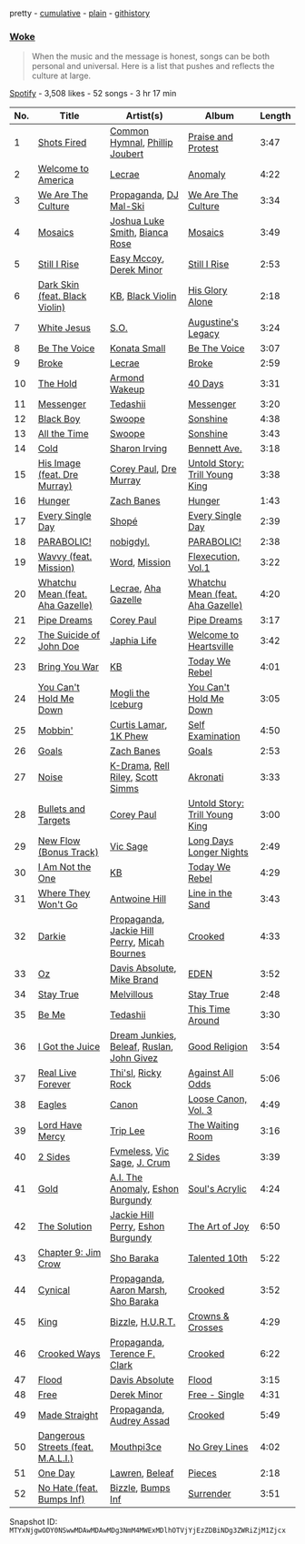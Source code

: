 pretty - [cumulative](/playlists/cumulative/37i9dQZF1DWVBevLcUtH0o.md) - [plain](/playlists/plain/37i9dQZF1DWVBevLcUtH0o) - [githistory](https://github.githistory.xyz/mackorone/spotify-playlist-archive/blob/main/playlists/plain/37i9dQZF1DWVBevLcUtH0o)

### [Woke](https://open.spotify.com/playlist/37i9dQZF1DWVBevLcUtH0o)

> When the music and the message is honest, songs can be both personal and universal\.   Here is a list that pushes and reflects the culture at large.

[Spotify](https://open.spotify.com/user/spotify) - 3,508 likes - 52 songs - 3 hr 17 min

| No. | Title | Artist(s) | Album | Length |
|---|---|---|---|---|
| 1 | [Shots Fired](https://open.spotify.com/track/4LuZ1udBrza9sB2k1ngSKO) | [Common Hymnal](https://open.spotify.com/artist/1q6xQXmuTccwh7gBR7ToUN), [Phillip Joubert](https://open.spotify.com/artist/10Nt11FgrmhaSSoiol0JSW) | [Praise and Protest](https://open.spotify.com/album/5wU3uNmNLd7crGbr8yM175) | 3:47 |
| 2 | [Welcome to America](https://open.spotify.com/track/3YAUHKKgknXXpPKvczjNdf) | [Lecrae](https://open.spotify.com/artist/1CFCsEqKrCyvAFKOATQHiW) | [Anomaly](https://open.spotify.com/album/1FmEXQXOH6QEDbbJN2OCC9) | 4:22 |
| 3 | [We Are The Culture](https://open.spotify.com/track/0VCuE9mdmEZqnpKugQgFcs) | [Propaganda](https://open.spotify.com/artist/7wGizTRCLYwsLnTuCBbJ6t), [DJ Mal\-Ski](https://open.spotify.com/artist/0k4zCHqnp7ICf5IUBvhViS) | [We Are The Culture](https://open.spotify.com/album/2h3CNW0i03oB9rDly9NVP2) | 3:34 |
| 4 | [Mosaics](https://open.spotify.com/track/4trScQCJ6McnyPct3sLbuJ) | [Joshua Luke Smith](https://open.spotify.com/artist/29wlT5isBRIOp8YZYVAZ0A), [Bianca Rose](https://open.spotify.com/artist/3L06eylvgeEkGmkNyi4uPo) | [Mosaics](https://open.spotify.com/album/3uFvUk5iRfRXSEJ7dVEVjK) | 3:49 |
| 5 | [Still I Rise](https://open.spotify.com/track/6WSavfCnyu9SXbXniwtUA4) | [Easy Mccoy](https://open.spotify.com/artist/0V4YVmGQb4essIbj8VMGPS), [Derek Minor](https://open.spotify.com/artist/3fn8lZLy7Q61AXCWWPYC4B) | [Still I Rise](https://open.spotify.com/album/41K0FEe1SDWF5hiGLl6Duy) | 2:53 |
| 6 | [Dark Skin \(feat\. Black Violin\)](https://open.spotify.com/track/7jB8SaTcggKVHRffLcLs9W) | [KB](https://open.spotify.com/artist/77IKXFvO7SpWrq8hflrUXc), [Black Violin](https://open.spotify.com/artist/4zeHJ3kiJyjYXlIOcG4MA7) | [His Glory Alone](https://open.spotify.com/album/6MnWWXrO1wvrzmGZ7iG1Sj) | 2:18 |
| 7 | [White Jesus](https://open.spotify.com/track/3gXLxItxg25UHVfVvRKeqt) | [S.O.](https://open.spotify.com/artist/6nELoJ6eMXfYHX5xocKf33) | [Augustine's Legacy](https://open.spotify.com/album/5Fr8CO5IgNqD8LajlS4Y9f) | 3:24 |
| 8 | [Be The Voice](https://open.spotify.com/track/087xQ6piKEdmyA5u0B7SPH) | [Konata Small](https://open.spotify.com/artist/46ZKkiF5p7EUjBL0JknTxQ) | [Be The Voice](https://open.spotify.com/album/53sIiLuvKFYvE7rkJwGqy3) | 3:07 |
| 9 | [Broke](https://open.spotify.com/track/0PksYRJt7yJRQOWRnNjYqr) | [Lecrae](https://open.spotify.com/artist/1CFCsEqKrCyvAFKOATQHiW) | [Broke](https://open.spotify.com/album/6YBqD9Ryy1vWTB4JDQmuMM) | 2:59 |
| 10 | [The Hold](https://open.spotify.com/track/3ysatBDUlwvMQP5pXGKxEC) | [Armond Wakeup](https://open.spotify.com/artist/5e8WZ20kXHGdDe6iNlogGx) | [40 Days](https://open.spotify.com/album/2pUaUBTx4AfURNqth8wtax) | 3:31 |
| 11 | [Messenger](https://open.spotify.com/track/2afTNGJTvmD5o1xmHjZuV0) | [Tedashii](https://open.spotify.com/artist/4c6lhwoOrmgNWvl0GxHlW1) | [Messenger](https://open.spotify.com/album/6Fv3wkRGclwurAJPjEnMla) | 3:20 |
| 12 | [Black Boy](https://open.spotify.com/track/1nWKhkB9ZfhZnRvM4rBQ1l) | [Swoope](https://open.spotify.com/artist/78ZdtwvDD5zTElro6EGkcU) | [Sonshine](https://open.spotify.com/album/5ac7A7sUQdSR1ZnuznpBN7) | 4:38 |
| 13 | [All the Time](https://open.spotify.com/track/0vHhhXkGGV2zF1NsN2EfIr) | [Swoope](https://open.spotify.com/artist/78ZdtwvDD5zTElro6EGkcU) | [Sonshine](https://open.spotify.com/album/5ac7A7sUQdSR1ZnuznpBN7) | 3:43 |
| 14 | [Cold](https://open.spotify.com/track/2zBozF1qMYNhBlFGCj7qEl) | [Sharon Irving](https://open.spotify.com/artist/2pvdIgrTL1DsTSg1ipptEt) | [Bennett Ave.](https://open.spotify.com/album/1z74oHpg1NdxUo8TkQKEVd) | 3:18 |
| 15 | [His Image \(feat\. Dre Murray\)](https://open.spotify.com/track/3mS7hT6FEfWlcdik5xcJ0v) | [Corey Paul](https://open.spotify.com/artist/25ksFneQI7WRWIerxd8eg0), [Dre Murray](https://open.spotify.com/artist/5Q45hW4q5wKLjtnJlSgeq0) | [Untold Story: Trill Young King](https://open.spotify.com/album/1iAutTArJ3ZqpLZUI87HqA) | 3:38 |
| 16 | [Hunger](https://open.spotify.com/track/5MlbdlPKfETNXPE5pMR6d9) | [Zach Banes](https://open.spotify.com/artist/4LEv5Ekvqewmlr0sXdwCxr) | [Hunger](https://open.spotify.com/album/5elnxyn8Cwm2AieJhjeaNx) | 1:43 |
| 17 | [Every Single Day](https://open.spotify.com/track/0YanAug6GPUaAEQ2CGeqJG) | [Shopé](https://open.spotify.com/artist/539ZsoCQY3Y24f38ZuIBgp) | [Every Single Day](https://open.spotify.com/album/6z53jJdsAqnnjAynw3NMSd) | 2:39 |
| 18 | [PARABOLIC!](https://open.spotify.com/track/3pm0lUOKsphN8A3VLZivuS) | [nobigdyl.](https://open.spotify.com/artist/2d8NsBa8O4C6bgQatFP5V4) | [PARABOLIC!](https://open.spotify.com/album/0N4cV7R9R0fXq4ZQBEit4B) | 2:38 |
| 19 | [Wavvy \(feat\. Mission\)](https://open.spotify.com/track/0SRNtwBjIJ3OhGM9MJJczM) | [Word](https://open.spotify.com/artist/5xXXqMSZedzCPXyA0tdyp0), [Mission](https://open.spotify.com/artist/02gxa3HE5O0zBKRjeDh6Ba) | [Flexecution, Vol.1](https://open.spotify.com/album/7znvMKrBdqNO7xPLQOobbp) | 3:22 |
| 20 | [Whatchu Mean \(feat\. Aha Gazelle\)](https://open.spotify.com/track/6MlfXf2V1thdEsqGwOssOk) | [Lecrae](https://open.spotify.com/artist/1CFCsEqKrCyvAFKOATQHiW), [Aha Gazelle](https://open.spotify.com/artist/7suLW93RkuQKWb4WTI5F14) | [Whatchu Mean \(feat\. Aha Gazelle\)](https://open.spotify.com/album/72bgQFx9n8foSsNB2wtCMT) | 4:20 |
| 21 | [Pipe Dreams](https://open.spotify.com/track/3M1k06D4fyXXfcaYQmrQLW) | [Corey Paul](https://open.spotify.com/artist/25ksFneQI7WRWIerxd8eg0) | [Pipe Dreams](https://open.spotify.com/album/1KrOSfFCqCX0Tgs1fOcamC) | 3:17 |
| 22 | [The Suicide of John Doe](https://open.spotify.com/track/1wb2YTLUwFrmtfEuLOOS1r) | [Japhia Life](https://open.spotify.com/artist/0pGmLUvpjAFvYVb6V24z8Z) | [Welcome to Heartsville](https://open.spotify.com/album/67LyiieNFuIHg4Bk52gexn) | 3:42 |
| 23 | [Bring You War](https://open.spotify.com/track/1yI95KemGrAqb3WK1g74f5) | [KB](https://open.spotify.com/artist/77IKXFvO7SpWrq8hflrUXc) | [Today We Rebel](https://open.spotify.com/album/4F78fdhOqb861NcldgbPTH) | 4:01 |
| 24 | [You Can't Hold Me Down](https://open.spotify.com/track/2sYGOGehQqfTmof3kWfriB) | [Mogli the Iceburg](https://open.spotify.com/artist/1SZikSUx9fZ2cUFjrmM6Sy) | [You Can't Hold Me Down](https://open.spotify.com/album/3vZx5E3QAVPstK81pWYFwy) | 3:05 |
| 25 | [Mobbin'](https://open.spotify.com/track/5yJKNrPs1onEfm4QYVpVy0) | [Curtis Lamar](https://open.spotify.com/artist/68vCp0t9PzSmRW0tOImxI4), [1K Phew](https://open.spotify.com/artist/6CQGrt3AJ2gx5oMSR0mwbl) | [Self Examination](https://open.spotify.com/album/2TvxRYMAFPeQahcIwE22Mn) | 4:50 |
| 26 | [Goals](https://open.spotify.com/track/32UKCfhHvwFpJH8iq6szEK) | [Zach Banes](https://open.spotify.com/artist/4LEv5Ekvqewmlr0sXdwCxr) | [Goals](https://open.spotify.com/album/3YxZzA1IbzzuJjQPXCvfnP) | 2:53 |
| 27 | [Noise](https://open.spotify.com/track/1uSIRUj3M7D7O7sy92VZck) | [K\-Drama](https://open.spotify.com/artist/1PXBwNCd6LaX8iJTDwdC30), [Rell Riley](https://open.spotify.com/artist/6CXAyENjlRmprsyJErECnT), [Scott Simms](https://open.spotify.com/artist/2xIQknUE5yEfzJwWtFsT3e) | [Akronati](https://open.spotify.com/album/5Cr3t6GdDtN6oLrtI90yz7) | 3:33 |
| 28 | [Bullets and Targets](https://open.spotify.com/track/0UIjWPUs5TXDWAPAYMAWKZ) | [Corey Paul](https://open.spotify.com/artist/25ksFneQI7WRWIerxd8eg0) | [Untold Story: Trill Young King](https://open.spotify.com/album/1iAutTArJ3ZqpLZUI87HqA) | 3:00 |
| 29 | [New Flow \(Bonus Track\)](https://open.spotify.com/track/055mDxLJSHPNcra8NKYby5) | [Vic Sage](https://open.spotify.com/artist/1Vb5xFUr9KlF32On6L2WPQ) | [Long Days Longer Nights](https://open.spotify.com/album/1K0aGF5vwjqlWGwcLE7W8M) | 2:49 |
| 30 | [I Am Not the One](https://open.spotify.com/track/5PRBy8y79B3xM2Kx3tJbmb) | [KB](https://open.spotify.com/artist/77IKXFvO7SpWrq8hflrUXc) | [Today We Rebel](https://open.spotify.com/album/4F78fdhOqb861NcldgbPTH) | 4:29 |
| 31 | [Where They Won't Go](https://open.spotify.com/track/2iEXJSyFABQbbkfOuajAem) | [Antwoine Hill](https://open.spotify.com/artist/4PRV9kKsAtyGXUdIsXNvvk) | [Line in the Sand](https://open.spotify.com/album/1DnJWkx4her5JMn7vMt7Mh) | 3:43 |
| 32 | [Darkie](https://open.spotify.com/track/4xbmnXp0E5dUVdTy8MTXgN) | [Propaganda](https://open.spotify.com/artist/7wGizTRCLYwsLnTuCBbJ6t), [Jackie Hill Perry](https://open.spotify.com/artist/0Lf9qKpKwy6fJtfM7UWLV0), [Micah Bournes](https://open.spotify.com/artist/0x7xqL4Noaw3mYcOgOCq03) | [Crooked](https://open.spotify.com/album/0DzwXN6eBlVAU3qCslDgv4) | 4:33 |
| 33 | [Oz](https://open.spotify.com/track/1ckL9nONVA2JL9f12WrnYy) | [Davis Absolute](https://open.spotify.com/artist/3ky8U0naf7LBnhlA1VC5IW), [Mike Brand](https://open.spotify.com/artist/0YQ3EIrK3vWZHEpg57EFVZ) | [EDEN](https://open.spotify.com/album/10fkeKt7eeR2m2TKaNVSjF) | 3:52 |
| 34 | [Stay True](https://open.spotify.com/track/4wn7GmTwrC4mHrmMNyTm6O) | [Melvillous](https://open.spotify.com/artist/0rP1JrlHuwm3oS32Hpli8J) | [Stay True](https://open.spotify.com/album/2M5xQAbyUlm4c7wP1kcUhP) | 2:48 |
| 35 | [Be Me](https://open.spotify.com/track/3TDvKI2Jt5nccrjO5D3vGO) | [Tedashii](https://open.spotify.com/artist/4c6lhwoOrmgNWvl0GxHlW1) | [This Time Around](https://open.spotify.com/album/1HM6fFTgPaxFxMdokn95HH) | 3:30 |
| 36 | [I Got the Juice](https://open.spotify.com/track/2PnQt6X3MbWj2ioRgjFYH4) | [Dream Junkies](https://open.spotify.com/artist/4kdiOW48WHjXhcurtEoTHU), [Beleaf](https://open.spotify.com/artist/7N204QRVuZ3LCoVkKRPf1T), [Ruslan](https://open.spotify.com/artist/2GEXrCflKZ5S5ZHBM4LNcV), [John Givez](https://open.spotify.com/artist/2RhGXxsDpB0eB122Ce3WYB) | [Good Religion](https://open.spotify.com/album/736eXA6VlJZwirLsvOt8Wi) | 3:54 |
| 37 | [Real Live Forever](https://open.spotify.com/track/2WIqaP1lHdbZVOvF9xjaS9) | [Thi'sl](https://open.spotify.com/artist/1Q45nhioxaxZTDjR0iaMWp), [Ricky Rock](https://open.spotify.com/artist/00lyeELVpQUvo5F1XAs4zO) | [Against All Odds](https://open.spotify.com/album/2WVzFW26x6ko1lTrPof1Nu) | 5:06 |
| 38 | [Eagles](https://open.spotify.com/track/1VAosut57lKIu4WPBvIorV) | [Canon](https://open.spotify.com/artist/1dIjbaW9JTTQQ7ufrQnGsq) | [Loose Canon, Vol\. 3](https://open.spotify.com/album/6M9TeCyxRBSWyl5Am0HgEF) | 4:49 |
| 39 | [Lord Have Mercy](https://open.spotify.com/track/0ir83kaEpPbmytxlvVGaMA) | [Trip Lee](https://open.spotify.com/artist/12H1Dmi64fAmmARrsyVFzy) | [The Waiting Room](https://open.spotify.com/album/1LcvdArFKzZW4SwnIUOVWf) | 3:16 |
| 40 | [2 Sides](https://open.spotify.com/track/3nGG5G5AOI1LfPLLxB0nmM) | [Fvmeless](https://open.spotify.com/artist/1Q8q70XJY7QlQetikr5Ca8), [Vic Sage](https://open.spotify.com/artist/1Vb5xFUr9KlF32On6L2WPQ), [J\. Crum](https://open.spotify.com/artist/6ZvBaBl5ozrLIBxBAKpGDt) | [2 Sides](https://open.spotify.com/album/5beNgxO73AjyLREPawT7yj) | 3:39 |
| 41 | [Gold](https://open.spotify.com/track/3wiw6GBuZrz9NK8V33Uecz) | [A.I\. The Anomaly](https://open.spotify.com/artist/3PoVfuLf8nvX4HLntiLTUa), [Eshon Burgundy](https://open.spotify.com/artist/25VsRrXJg8wvvMSSVwmp8E) | [Soul's Acrylic](https://open.spotify.com/album/5S1GbXsBQnHi4rsIXbh8CL) | 4:24 |
| 42 | [The Solution](https://open.spotify.com/track/4m2H8u1tXCqgrJFCIPL67U) | [Jackie Hill Perry](https://open.spotify.com/artist/0Lf9qKpKwy6fJtfM7UWLV0), [Eshon Burgundy](https://open.spotify.com/artist/25VsRrXJg8wvvMSSVwmp8E) | [The Art of Joy](https://open.spotify.com/album/5onYnoS1ziFOeS97mNukM9) | 6:50 |
| 43 | [Chapter 9: Jim Crow](https://open.spotify.com/track/1svcGl2eFoC5QPvl6TMAwf) | [Sho Baraka](https://open.spotify.com/artist/3dpswct31rsudWf8ZASWZe) | [Talented 10th](https://open.spotify.com/album/5q7DPccOYhZGsXzf6OeF6w) | 5:22 |
| 44 | [Cynical](https://open.spotify.com/track/3a0Why8uuPhUrO6XjqO0gm) | [Propaganda](https://open.spotify.com/artist/7wGizTRCLYwsLnTuCBbJ6t), [Aaron Marsh](https://open.spotify.com/artist/1iCRhLSPD5G9D33YVYBdX6), [Sho Baraka](https://open.spotify.com/artist/3dpswct31rsudWf8ZASWZe) | [Crooked](https://open.spotify.com/album/0DzwXN6eBlVAU3qCslDgv4) | 3:52 |
| 45 | [King](https://open.spotify.com/track/3Klw5pno7AxSdl1W7IFSuW) | [Bizzle](https://open.spotify.com/artist/0P8V2XSw1mIo8739T1qjzr), [H.U.R.T.](https://open.spotify.com/artist/1mOPjLn8di3tMig4uO4Fgq) | [Crowns & Crosses](https://open.spotify.com/album/7pxrgXnK0sYcH0Z1bJ9Joy) | 4:29 |
| 46 | [Crooked Ways](https://open.spotify.com/track/2IKm4pDopgAgBSVKZd2Fqw) | [Propaganda](https://open.spotify.com/artist/7wGizTRCLYwsLnTuCBbJ6t), [Terence F\. Clark](https://open.spotify.com/artist/1POjjGDdXoEeXv27GsMxp5) | [Crooked](https://open.spotify.com/album/0DzwXN6eBlVAU3qCslDgv4) | 6:22 |
| 47 | [Flood](https://open.spotify.com/track/5uM243tBt7bWKDrXH8HbJv) | [Davis Absolute](https://open.spotify.com/artist/3ky8U0naf7LBnhlA1VC5IW) | [Flood](https://open.spotify.com/album/6aPYWi3ttbbolu1wapO4p4) | 3:15 |
| 48 | [Free](https://open.spotify.com/track/4Nwg7uzEwzvZn4benVKUxi) | [Derek Minor](https://open.spotify.com/artist/3fn8lZLy7Q61AXCWWPYC4B) | [Free \- Single](https://open.spotify.com/album/23gjUd99fxgxYtKqgA4VCT) | 4:31 |
| 49 | [Made Straight](https://open.spotify.com/track/2eLwiHI5DFTgVOXzzx1iD9) | [Propaganda](https://open.spotify.com/artist/7wGizTRCLYwsLnTuCBbJ6t), [Audrey Assad](https://open.spotify.com/artist/1GKYNY4rIPnOuTfC0J1IWw) | [Crooked](https://open.spotify.com/album/0DzwXN6eBlVAU3qCslDgv4) | 5:49 |
| 50 | [Dangerous Streets \(feat\. M.A.L.I.\)](https://open.spotify.com/track/6ruOgK80AAJlVlHqBkA21Q) | [Mouthpi3ce](https://open.spotify.com/artist/5ccLg9PXtgNpXdkIzw7Pvw) | [No Grey Lines](https://open.spotify.com/album/5U64ACHc6y4CqyYbFKAbpa) | 4:02 |
| 51 | [One Day](https://open.spotify.com/track/6oH5sjilDhOF7cZpkocOJc) | [Lawren](https://open.spotify.com/artist/2g6ZseL9bJT7cB4T0BdiXj), [Beleaf](https://open.spotify.com/artist/7N204QRVuZ3LCoVkKRPf1T) | [Pieces](https://open.spotify.com/album/6ricKbHwORwyebGUNEKkw7) | 2:18 |
| 52 | [No Hate \(feat\. Bumps Inf\)](https://open.spotify.com/track/4JFHumqDdqiJ8hzazjZT23) | [Bizzle](https://open.spotify.com/artist/0P8V2XSw1mIo8739T1qjzr), [Bumps Inf](https://open.spotify.com/artist/0kbnFIVENMVtl0VBSwdysP) | [Surrender](https://open.spotify.com/album/4lMRz04k2wnJmf2Yr3F15E) | 3:51 |

Snapshot ID: `MTYxNjgwODY0NSwwMDAwMDAwMDg3NmM4MWExMDlhOTVjYjEzZDBiNDg3ZWRiZjM1Zjcx`
